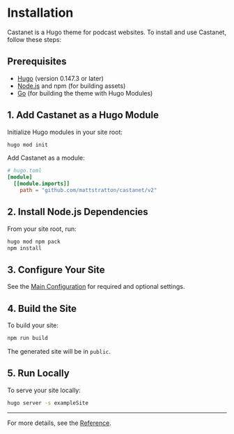 # Installation

Castanet is a Hugo theme for podcast websites. To install and use Castanet, follow these steps:

## Prerequisites
- [Hugo](https://gohugo.io/getting-started/installing/) (version 0.147.3 or later)
- [Node.js](https://nodejs.org/) and npm (for building assets)
- [Go](https://go.dev/doc/install) (for building the theme with Hugo Modules)

## 1. Add Castanet as a Hugo Module

Initialize Hugo modules in your site root:

```sh
hugo mod init
```

Add Castanet as a module:

```toml
# hugo.toml
[module]
  [[module.imports]]
    path = "github.com/mattstratton/castanet/v2"
```

## 2. Install Node.js Dependencies

From your site root, run:

```sh
hugo mod npm pack
npm install
```

## 3. Configure Your Site

See the [Main Configuration](./main-configuration.md) for required and optional settings.

## 4. Build the Site

To build your site:

```sh
npm run build
```

The generated site will be in `public`.

## 5. Run Locally

To serve your site locally:

```sh
hugo server -s exampleSite
```

---

For more details, see the [Reference](../REFERENCE.md). 